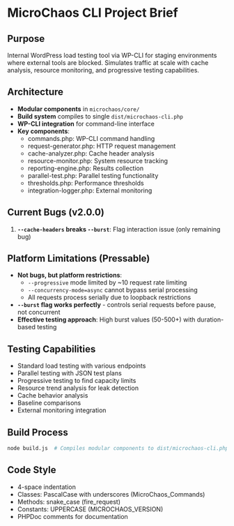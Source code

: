 # MicroChaos CLI Project Brief

## Purpose
Internal WordPress load testing tool via WP-CLI for staging environments where external tools are blocked. Simulates traffic at scale with cache analysis, resource monitoring, and progressive testing capabilities.

## Architecture
- **Modular components** in `microchaos/core/`
- **Build system** compiles to single `dist/microchaos-cli.php`
- **WP-CLI integration** for command-line interface
- **Key components**:
  - commands.php: WP-CLI command handling
  - request-generator.php: HTTP request management
  - cache-analyzer.php: Cache header analysis
  - resource-monitor.php: System resource tracking
  - reporting-engine.php: Results collection
  - parallel-test.php: Parallel testing functionality
  - thresholds.php: Performance thresholds
  - integration-logger.php: External monitoring

## Current Bugs (v2.0.0)
1. **`--cache-headers` breaks `--burst`**: Flag interaction issue (only remaining bug)

## Platform Limitations (Pressable)
- **Not bugs, but platform restrictions**:
  - `--progressive` mode limited by ~10 request rate limiting
  - `--concurrency-mode=async` cannot bypass serial processing
  - All requests process serially due to loopback restrictions
- **`--burst` flag works perfectly** - controls serial requests before pause, not concurrent
- **Effective testing approach**: High burst values (50-500+) with duration-based testing

## Testing Capabilities
- Standard load testing with various endpoints
- Parallel testing with JSON test plans
- Progressive testing to find capacity limits
- Resource trend analysis for leak detection
- Cache behavior analysis
- Baseline comparisons
- External monitoring integration

## Build Process
```bash
node build.js  # Compiles modular components to dist/microchaos-cli.php
```

## Code Style
- 4-space indentation
- Classes: PascalCase with underscores (MicroChaos_Commands)
- Methods: snake_case (fire_request)
- Constants: UPPERCASE (MICROCHAOS_VERSION)
- PHPDoc comments for documentation